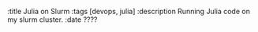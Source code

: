 :title Julia on Slurm
:tags [devops, julia]
:description Running Julia code on my slurm cluster.
:date ????
